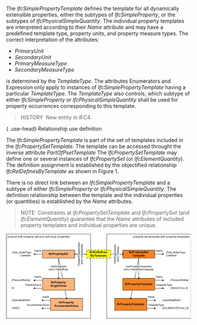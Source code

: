 ﻿The _IfcSimplePropertyTemplate_ defines the template for all dynamically extensible properties, either the subtypes of _IfcSimpleProperty_, or the subtypes of _IfcPhysicalSimpleQuantity_. The individual property templates are interpreted according to their _Name_ attribute and may have a predefined template type, property units, and property measure types. The correct interpretation of the attributes:

*  _PrimaryUnit_ 
*  _SecondaryUnit_ 
*  _PrimaryMeasureType_ 
*  _SecondaryMeasureType_ 

is determined by the _TemplateType_. The attributes Enumerators and Expression only apply to instances of _IfcSimplePropertyTemplate_ having a particular _TemplateType_. The _TemplateType_ also controls, which subtype of either _IfcSimpleProperty_ or _IfcPhysicalSimpleQuantity_ shall be used for property occurrences corresponding to this template.

> HISTORY&nbsp; New entity in IFC4.

{ .use-head}
Relationship use definition

The _IfcSimplePropertyTemplate_ is part of the set of templates included in the _IfcPropertySetTemplate_. The template can be accessed throught the inverse attribute _PartOfPsetTemplate_ The _IfcPropertySetTemplate_ may define one or several instances of _IfcPropertySet_ (or _IfcElementQuantity_). The definition assignment is established by the objectified relationship _IfcRelDefinesByTemplate_ as shown in Figure 1.

There is no direct link between an _IfcSimplePropertyTemplate_ and a subtype of either _IfcSimpleProperty_ or _IfcPhysicalSimpleQuantity_. The definition relationship between the template and the individual properties (or quantities) is established by the _Name_ attributes.

> NOTE&nbsp; Constraints at _IfcPropertySetTemplate_ and _IfcPropertySet_ (and _IfcElementQuantity_) guarantee that the _Name_ attributes of included property templates and individual properties are unique.

!["IfcSimplePropertyTemplate figure 1"](../../../../../../figures/ifcsimplepropertytemplate_fig-1.png "Figure 1 &mdash; Property template relationships")